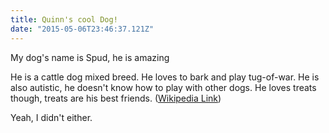 ```yaml
---
title: Quinn's cool Dog!
date: "2015-05-06T23:46:37.121Z"
---
```


My dog's name is Spud, he is amazing

He is a cattle dog mixed breed. He loves to bark and play tug-of-war. He is also autistic, he doesn't know how to play with other dogs. He loves treats though, treats are his best friends. 
([Wikipedia Link](http://en.wikipedia.org/wiki/Salted_duck_egg))

Yeah, I didn't either.
